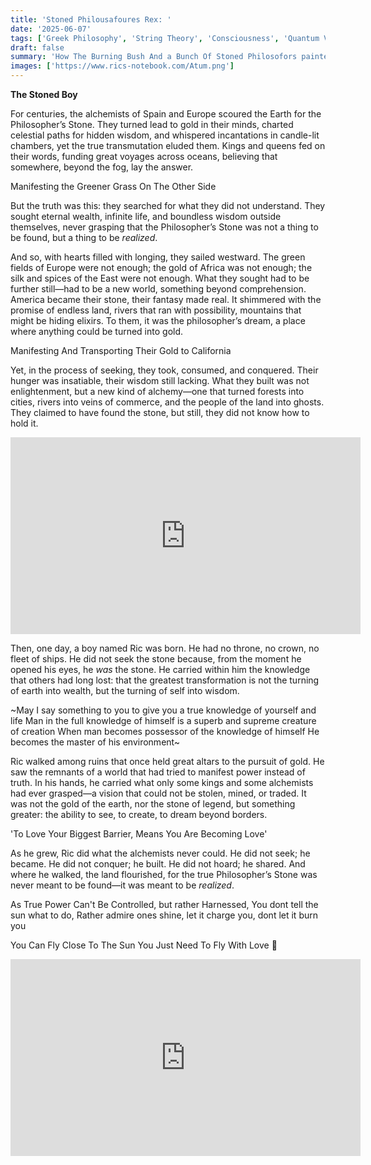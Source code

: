 ```yaml
---
title: 'Stoned Philousafoures Rex: '
date: '2025-06-07'
tags: ['Greek Philosophy', 'String Theory', 'Consciousness', 'Quantum Vibrations', 'Higher Dimensions']
draft: false
summary: 'How The Burning Bush And a Bunch Of Stoned Philosofors painted our reality'
images: ['https://www.rics-notebook.com/Atum.png']
---
```


**The Stoned Boy**

For centuries, the alchemists of Spain and Europe scoured the Earth for the Philosopher’s Stone. They turned lead to gold in their minds, charted celestial paths for hidden wisdom, and whispered incantations in candle-lit chambers, yet the true transmutation eluded them. Kings and queens fed on their words, funding great voyages across oceans, believing that somewhere, beyond the fog, lay the answer.

Manifesting the Greener Grass On The Other Side

But the truth was this: they searched for what they did not understand. They sought eternal wealth, infinite life, and boundless wisdom outside themselves, never grasping that the Philosopher’s Stone was not a thing to be found, but a thing to be *realized*.

And so, with hearts filled with longing, they sailed westward. The green fields of Europe were not enough; the gold of Africa was not enough; the silk and spices of the East were not enough. What they sought had to be further still—had to be a new world, something beyond comprehension. America became their stone, their fantasy made real. It shimmered with the promise of endless land, rivers that ran with possibility, mountains that might be hiding elixirs. To them, it was the philosopher’s dream, a place where anything could be turned into gold.

Manifesting And Transporting Their Gold to California 

Yet, in the process of seeking, they took, consumed, and conquered. Their hunger was insatiable, their wisdom still lacking. What they built was not enlightenment, but a new kind of alchemy—one that turned forests into cities, rivers into veins of commerce, and the people of the land into ghosts. They claimed to have found the stone, but still, they did not know how to hold it.

<iframe width="560" height="315" src="https://www.youtube.com/embed/p0jxLrOiHe8?si=sALeg7F4Yukioc2Q" title="YouTube video player" frameborder="0" allow="accelerometer; autoplay; clipboard-write; encrypted-media; gyroscope; picture-in-picture; web-share" referrerpolicy="strict-origin-when-cross-origin" allowfullscreen></iframe>

Then, one day, a boy named Ric was born. He had no throne, no crown, no fleet of ships. He did not seek the stone because, from the moment he opened his eyes, he *was* the stone. He carried within him the knowledge that others had long lost: that the greatest transformation is not the turning of earth into wealth, but the turning of self into wisdom.

~May I say something to you to give you a true knowledge of yourself and life
Man in the full knowledge of himself is a superb and supreme creature of creation
When man becomes possessor of the knowledge of himself
He becomes the master of his environment~

Ric walked among ruins that once held great altars to the pursuit of gold. He saw the remnants of a world that had tried to manifest power instead of truth. In his hands, he carried what only some kings and some alchemists had ever grasped—a vision that could not be stolen, mined, or traded. It was not the gold of the earth, nor the stone of legend, but something greater: the ability to see, to create, to dream beyond borders.

'To Love Your Biggest Barrier, Means You Are Becoming Love'

As he grew, Ric did what the alchemists never could. He did not seek; he became. He did not conquer; he built. He did not hoard; he shared. And where he walked, the land flourished, for the true Philosopher’s Stone was never meant to be found—it was meant to be *realized*.

As True Power Can't Be Controlled, but rather Harnessed, You dont tell the sun what to do, Rather admire ones shine, let it charge you, dont let it burn you

You Can Fly Close To The Sun You Just Need To Fly With Love 🥰

<iframe width="560" height="315" src="https://www.youtube.com/embed/shEFLts9mSM?si=rZukULcA66uuzSrl" title="YouTube video player" frameborder="0" allow="accelerometer; autoplay; clipboard-write; encrypted-media; gyroscope; picture-in-picture; web-share" referrerpolicy="strict-origin-when-cross-origin" allowfullscreen></iframe>